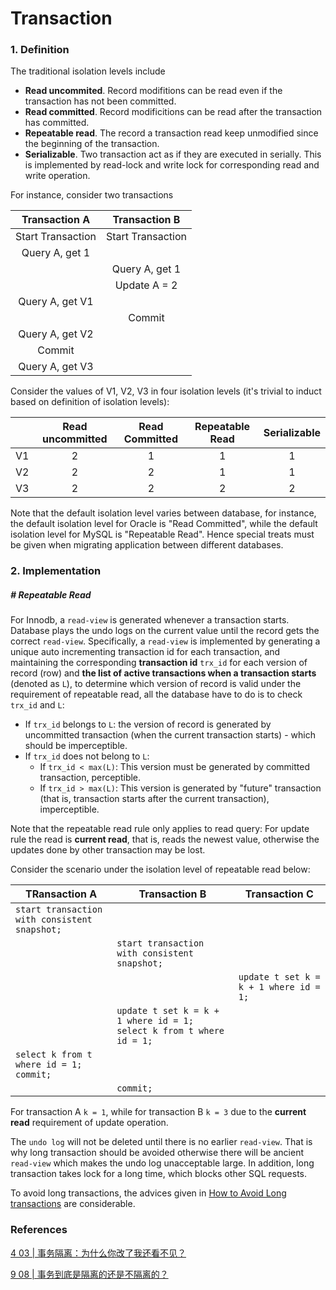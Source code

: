 # Transaction

### 1. Definition

The traditional isolation levels include

- **Read uncommited**. Record modifitions can be read even if the transaction has not been committed.
- **Read committed**. Record modificitions can be read after the transaction has committed.
- **Repeatable read**. The record a transaction read keep unmodified since the beginning of the transaction.
- **Serializable**. Two transaction act as if they are executed in serially. This is implemented by read-lock and write lock for corresponding read and write operation.

For instance, consider two transactions

|   Transaction A   |   Transaction B   |
| :---------------: | :---------------: |
| Start Transaction | Start Transaction |
|  Query A, get 1   |                   |
|                   |  Query A, get 1   |
|                   |   Update A = 2    |
|  Query A, get V1  |                   |
|                   |      Commit       |
|  Query A, get V2  |                   |
|      Commit       |                   |
|  Query A, get V3  |                   |

Consider the values of V1, V2, V3 in four isolation levels (it's trivial to induct based on definition of isolation levels):

|      | Read uncommitted | Read Committed | Repeatable Read | Serializable |
| :--: | :--------------: | :------------: | :-------------: | :----------: |
|  V1  |        2         |       1        |        1        |      1       |
|  V2  |        2         |       2        |        1        |      1       |
|  V3  |        2         |       2        |        2        |      2       |

Note that the default isolation level varies between database, for instance, the default isolation level for Oracle is "Read Committed", while the default isolation level for MySQL is "Repeatable Read". Hence special treats must be given when migrating application between different databases.







### 2. Implementation

##### # Repeatable Read

For Innodb, a `read-view` is generated whenever a transaction starts. Database plays the undo logs on the current value until the record gets the correct `read-view`. Specifically, a `read-view` is implemented by generating a unique auto incrementing transaction id for each transaction, and maintaining the corresponding **transaction id** `trx_id` for each version of record (row) and **the list of active transactions when a transaction starts** (denoted as `L`), to determine which version of record is valid under the requirement of repeatable read, all the database have to do is to check `trx_id` and `L`:

- If `trx_id` belongs to `L`: the version of record is generated by uncommitted transaction (when the current transaction starts) - which should be imperceptible.
- If `trx_id` does not belong to `L`:
  - If `trx_id < max(L)`: This version must be generated by committed transaction, perceptible.
  - If `trx_id > max(L)`: This version is generated by "future" transaction (that is, transaction starts after the current transaction), imperceptible.

Note that the repeatable read rule only applies to read query: For update rule the read is **current read**, that is, reads the newest value, otherwise the updates done by other transaction may be lost.

Consider the scenario under the isolation level of repeatable read below:

| TRansaction A                                 | Transaction B                                                | Transaction C                          |
| --------------------------------------------- | ------------------------------------------------------------ | -------------------------------------- |
| `start transaction with consistent snapshot;` |                                                              |                                        |
|                                               | `start transaction with consistent snapshot;`                |                                        |
|                                               |                                                              | `update t set k = k + 1 where id = 1;` |
|                                               | `update t set k = k + 1 where id = 1; ` `select k from t where id = 1;` |                                        |
| `select k from t where id = 1;` `commit;`     |                                                              |                                        |
|                                               | `commit;`                                                    |                                        |

For transaction A `k = 1`, while for transaction B `k = 3` due to the **current read** requirement of update operation.

The `undo log` will not be deleted until there is no earlier `read-view`. That is why long transaction should be avoided otherwise there will be ancient `read-view` which makes the undo log unacceptable large. In addition, long transaction takes lock for a long time, which blocks other SQL requests.

To avoid long transactions, the advices given in [How to Avoid Long transactions]() are considerable.







### References

[4 03 | 事务隔离：为什么你改了我还看不见？](https://km.sankuai.com/page/461718615)

[9 08 | 事务到底是隔离的还是不隔离的？](https://km.sankuai.com/page/461539685)
